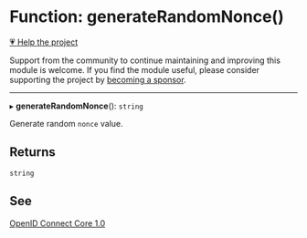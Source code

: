 # Function: generateRandomNonce()

[💗 Help the project](https://github.com/sponsors/panva)

Support from the community to continue maintaining and improving this module is welcome. If you find the module useful, please consider supporting the project by [becoming a sponsor](https://github.com/sponsors/panva).

***

▸ **generateRandomNonce**(): `string`

Generate random `nonce` value.

## Returns

`string`

## See

[OpenID Connect Core 1.0](https://openid.net/specs/openid-connect-core-1_0-errata2.html#IDToken)
